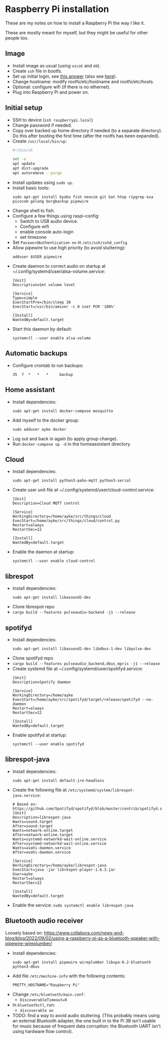 # Raspberry Pi installation

These are my notes on how to install a Raspberry Pi the way I like it.

These are mostly meant for myself, but they might be useful for other people too.

## Image

  * Install image as usual (using `xzcat` and `dd`).
  * Create `ssh` file in bootfs.
  * Set up initial login, see [this answer](https://raspberrypi.stackexchange.com/a/137916/53905) (also see [here](https://www.raspberrypi.com/news/raspberry-pi-bullseye-update-april-2022/)).
  * Change hostname: modify rootfs/etc/hostname and rootfs/etc/hosts.
  * Optional: configure wifi (if there is no ethernet).
  * Plug into Raspberry Pi and power on.

## Initial setup

  * SSH to device (`ssh raspberrypi.local`)
  * Change password if needed.
  * Copy over backed up home directory if needed (to a separate directory).
    Do this after booting the first time (after the rootfs has been
    expanded).
  * Create `/usr/local/bin/up`:
    ```sh
    #!/bin/sh
    
    set -e
    apt update
    apt dist-upgrade
    apt autoremove --purge
    ```
  * Install updates using `sudo up`.
  * Install basic tools:
    ```
    sudo apt-get install byobu fish neovim git bat htop ripgrep exa picocom golang borgbackup pipewire
    ```
  * Change shell to fish.
  * Configure a few things using raspi-config:
    * Switch to USB audio device.
    * Configure wifi
    * enable console auto-login
    * set timezone
  * Set `PasswordAuthentication no` in `/etc/ssh/sshd_config`
  * Allow pipewire to use high priority (to avoid stuttering):
    ```
    adduser $USER pipewire
    ```
  * Create daemon to correct audio on startup at ~/.config/systemd/user/alsa-volume.service:
    ```
    [Unit]
    Description=Set volume level
    
    [Service]
    Type=simple
    ExecStartPre=/bin/sleep 30
    ExecStart=/usr/bin/amixer -c 0 sset PCM '100%'
    
    [Install]
    WantedBy=default.target
    ```
  * Start this daemon by default:
    ```
    systemctl --user enable alsa-volume
    ```


## Automatic backups

  * Configure crontab to run backups:
    ```
    35  7  *   *   *     backup
    ```

## Home assistant

  * Install dependencies:
    ```
    sudo apt-get install docker-compose mosquitto
    ```
  * Add myself to the docker group:
    ```
    sudo adduser ayke docker
    ```
  * Log out and back in again (to apply group change).
  * Run `docker-compose up -d` in the homeassistant directory.

## Cloud

  * Install dependencies:
    ```
    sudo apt-get install python3-paho-mqtt python3-serial
    ```
  * Create user unit file at ~/.config/systemd/user/cloud-control.service:
    ```
    [Unit]
    Description=Cloud MQTT control
    
    [Service]
    WorkingDirectory=/home/ayke/src/things/cloud
    ExecStart=/home/ayke/src/things/cloud/control.py
    Restart=always
    RestartSec=12
    
    [Install]
    WantedBy=default.target
    ```
  * Enable the daemon at startup:
    ```
    systemctl --user enable cloud-control
    ```

## librespot

  * Install dependencies:
    ```
    sudo apt-get install libasound2-dev
    ```
  * Clone librespot repo
  * `cargo build --features pulseaudio-backend -j1 --release`

## spotifyd

  * Install dependencies:
    ```
    sudo apt-get install libasound2-dev libdbus-1-dev libpulse-dev
    ```
  * Clone spotifyd repo
  * `cargo build --features pulseaudio_backend,dbus_mpris -j1 --release`
  * Create systemd file at ~/.config/systemd/user/spotifyd.service:
    ```
    [Unit]
    Description=Spotify daemon
    
    [Service]
    WorkingDirectory=/home/ayke
    ExecStart=/home/ayke/src/spotifyd/target/release/spotifyd --no-daemon
    Restart=always
    RestartSec=12
    
    [Install]
    WantedBy=default.target
    ```
  * Enable spotifyd at startup:
    ```
    systemctl --user enable spotifyd
    ```

## librespot-java

  * Install dependencies:
    ```
    sudo apt-get install default-jre-headless
    ```
  * Create the following file at `/etc/systemd/system/librespot-java.service`:
    ```
    # Based on: https://github.com/Spotifyd/spotifyd/blob/master/contrib/spotifyd.service
    [Unit]
    Description=librespot-java
    Wants=sound.target
    After=sound.target
    Wants=network-online.target
    After=network-online.target
    Wants=systemd-networkd-wait-online.service
    After=systemd-networkd-wait-online.service
    Wants=avahi-daemon.service
    After=avahi-daemon.service
    
    [Service]
    WorkingDirectory=/home/ayke/librespot-java
    ExecStart=java -jar librespot-player-1.6.3.jar
    User=ayke
    Restart=always
    RestartSec=12
    
    [Install]
    WantedBy=default.target
    ```
  * Enable the service: `sudo systemctl enable librespot-java`

## Bluetooth audio receiver

Loosely based on: https://www.collabora.com/news-and-blog/blog/2022/09/02/using-a-raspberry-pi-as-a-bluetooth-speaker-with-pipewire-wireplumber/

  * Install dependencies:
    ```
    sudo apt-get install pipewire wireplumber libspa-0.2-bluetooth python3-dbus
    ```
  * Add file `/etc/machine-info` with the following contents:
    ```
    PRETTY_HOSTNAME="Raspberry Pi"
    ```
  * Change `/etc/bluetooth/main.conf`:
    * `DiscoverableTimeout=0`
  * In `bluetoothctl`, run:
    * `discoverable on`
  * TODO: find a way to avoid audio stuttering.
    (This probably means using an external Bluetooth adapter, the one built in to the Pi 3B isn't usable for music because of frequent data corruption: the Bluetooth UART isn't using hardware flow control).
